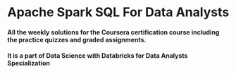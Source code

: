 # Apache Spark SQL For Data Analysts
#### All the weekly solutions for the Coursera certification course including the practice quizzes and graded assignments. 

#### It is a part of Data Science with Databricks for Data Analysts Specialization
